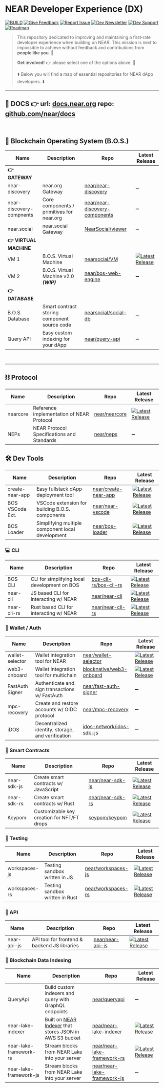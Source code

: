 # NEAR Developer Experience (DX)

[![BUILD](https://img.shields.io/badge/BUILD-03BE09)](https://docs.near.org/bos/)
[![Give Feedback](https://img.shields.io/badge/Give_Feedback-F9F502)](https://github.com/near/DX/issues/new/choose)
[![Report Issue](https://img.shields.io/badge/Report_Issue-BE0303)](https://github.com/near/DX/issues/new?assignees=&labels=&projects=&template=%F0%9F%90%9E-bug-report.md&title=[BUG])
[![Dev Newsletter](https://img.shields.io/badge/Developer_Newsletter-0087E5)](https://forms.gle/RWQceqPPhN1i8gdb8)
[![Dev Support](https://img.shields.io/badge/Dev_Support-white.svg?logo=stackoverflow)](https://stackoverflow.com/questions/tagged/nearprotocol)
[![Roadmap](https://img.shields.io/badge/Roadmap-purple)](https://github.com/orgs/near/projects/75/views/10)

> This repository dedicated to improving and maintaining a first-rate developer experience when building on NEAR. This mission is next to impossible to achieve without feedback and contributions from **people like you**. 🫵
>
> **Get involved!** 👉 please select one of the options above. 🙏
>
> ⬇️ Below you will find a map of essential repositories for NEAR dApp developers. ⬇️

___

## 📝 DOCS 👉 url: [docs.near.org](https://docs.near.org) repo: [github.com/near/docs](https://github.com/near/docs)

<br/>

## 🚀 Blockchain Operating System (B.O.S.)

| Name      | Description | Repo | Latest Release |
| ----------- | ----------- | --- |--|
|**👉 GATEWAY**||||
| near-discovery    | near.org Gateway  |[near/near-discovery](https://github.com/near/near-discovery)|➖
| near-discovery-compnents | Core components / primitives for near.org | [near/near-discovery-components](https://github.com/near/near-discovery-components)| ➖
| near.social | near.social Gateway | [NearSocial/viewer](https://github.com/NearSocial/viewer) | ➖
|**👉 VIRTUAL MACHINE**||||
| VM 1   | B.O.S. Virtual Machine  | [nearsocial/VM](https://github.com/NearSocial/VM) |[![Latest Release](https://img.shields.io/github/v/release/nearsocial/vm?label=)](https://github.com/nearsocial/vm/releases)
| VM 2 | B.O.S. Virtual Machine v2.0 ***(WIP)*** | [near/bos-web-engine](https://github.com/near/bos-web-engine) |➖
|**👉 DATABASE**||||
| B.O.S. Database | Smart contract storing component source code | [nearsocial/social-db](https://github.com/NearSocial/social-db)|➖
| Query API | Easy custom indexing for your dApp |[near/query-api](https://github.com/near/queryapi)|➖

<br/>

___

## ⛓️ Protocol

| Name      | Description | Repo | Latest Release |
| ----------- | ----------- | --- | --- |
| nearcore | Reference implementation of NEAR Protocol  |[near/nearcore](https://github.com/near/nearcore)|[![Latest Release](https://img.shields.io/github/v/release/near/nearcore?label=)](https://github.com/near/nearcore/releases)
| NEPs | NEAR Protocol Specifications and Standards  |[near/neps](https://github.com/near/neps)| ➖

## 🛠️ Dev Tools

| Name      | Description | Repo | Latest Release |
| ----------- | ----------- | --- |--|
| create-near-app | Easy fullstack dApp deployment tool |[near/create-near-app](https://github.com/near/create-near-app)|[![Latest Release](https://img.shields.io/github/v/release/near/create-near-app?label=)](https://github.com/near/create-near-app/releases)
| BOS VSCode Ext. | VSCode extension for building B.O.S. components | [near/near-vscode](https://github.com/near/near-vscode) | [![Latest Release](https://img.shields.io/github/v/release/near/near-vscode?label=)](https://github.com/near/near-vscode/releases)
| BOS Loader | Simplifying multiple component local development |[near/bos-loader](https://github.com/near/bos-loader)|[![Latest Release](https://img.shields.io/github/v/release/near/bos-loader?label=)](https://github.com/near/bos-loader/releases)

### 💻 CLI

| Name      | Description | Repo | Latest Release |
| ----------- | ----------- | --- |--|
| BOS CLI | CLI for simplifying local development on BOS | [bos-cli-rs/bos-cli-rs](https://github.com/bos-cli-rs/bos-cli-rs) | [![Latest Release](https://img.shields.io/github/v/release/bos-cli-rs/bos-cli-rs?label=)](https://github.com/bos-cli-rs/bos-cli-rs/releases)
| near-cli | JS based CLI for interacting w/ NEAR | [near/near-cli](https://github.com/near/near-cli)|[![Latest Release](https://img.shields.io/github/v/release/near/near-cli?label=)](https://github.com/near/near-cli/releases)
| near-cli-rs| Rust based CLI for interacting w/ NEAR | [near/near-cli-rs](https://github.com/near/near-cli-rs)| [![Latest Release](https://img.shields.io/github/v/release/near/near-cli-rs?label=)](https://github.com/near/near-cli-rs/releases)

### 🔑 Wallet / Auth

| Name      | Description | Repo | Latest Release |
| ----------- | ----------- | --- | --- |
| wallet-selector |Wallet integration tool for NEAR|[near/wallet-selector](https://github.com/near/wallet-selector)|[![Latest Release](https://img.shields.io/github/v/release/near/wallet-selector?label=)](https://github.com/near/wallet-selector/releases)
| web3-onboard | Wallet integration tool for multichain |[blocknative/web3-onboard](https://github.com/blocknative/web3-onboard)|[![Latest Release](https://img.shields.io/github/v/release/blocknative/web3-onboard?label=)](https://github.com/blocknative/web3-onboard/releases)
| FastAuth Signer | Authenticate and sign transactions w/ FastAuth |[near/fast-auth-signer](https://github.com/near/fast-auth-signer)|➖
| mpc-recovery | Create and restore accounts w/ OIDC protocol|[near/mpc-recovery](https://github.com/near/mpc-recovery)|➖
| iDOS | Decentralized identity, storage, and verification | [idos-network/idos-sdk-js](https://github.com/idos-network/idos-sdk-js)|➖

### 📝 Smart Contracts

| Name      | Description | Repo | Latest Release |
| ----------- | ----------- | --- |---|
| near-sdk-js|Create smart contracts w/ JavaScript | [near/near-sdk-js](https://github.com/near/near-sdk-js) | [![Latest Release](https://img.shields.io/github/v/release/near/near-sdk-js?label=)](https://github.com/near/near-sdk-js/releases)
| near-sdk-rs|Create smart contracts w/ Rust | [near/near-sdk-rs](https://github.com/near/near-sdk-rs)| [![Latest Release](https://img.shields.io/github/v/release/near/near-sdk-rs?label=)](https://github.com/near/near-sdk-rs/releases)
| Keypom | Customizable key creation for NFT/FT drops  |[keypom/keypom](https://github.com/keypom/keypom)|[![Latest Release](https://img.shields.io/github/v/release/keypom/keypom?label=)](https://github.com/keypom/keypom/releases)

### 🧪 Testing

| Name      | Description | Repo | Latest Release |
| ----------- | ----------- | --- | --- |
| workspaces-js| Testing sandbox written in JS  |[near/workspaces-js](https://github.com/near/workspaces-js)|[![Latest Release](https://img.shields.io/github/v/release/near/near-workspaces-js?label=)](https://github.com/near/near-workspaces-js/releases)
| workspaces-rs| Testing sandbox written in Rust |[near/workspaces-rs](https://github.com/near/workspaces-rs)|[![Latest Release](https://img.shields.io/github/v/release/near/near-workspaces-rs?label=)](https://github.com/near/near-workspaces-rs/releases)

### 🔌 API

| Name      | Description | Repo | Latest Release |
| ----------- | ----------- | --- | --- |
| near-api-js | API tool for frontend & backend JS libraries |[near/near-api-js](https://github.com/near/near-api-js)|[![Latest Release](https://img.shields.io/github/v/release/near/near-api-js?label=)](https://github.com/near/near-api-js/releases)

### 🔎 Blockchain Data Indexing

| Name      | Description | Repo | Latest Release |
| ----------- | ----------- | --- | --- |
| QueryApi | Build custom indexers and query with GraphQL endpoints|[near/queryapi](https://github.com/near/queryapi)|➖
| near-lake-indexer | Built on [NEAR Indexer](https://github.com/near/nearcore/tree/master/chain/indexer) that stores JSON in AWS S3 bucket  |[near/near-lake-indexer](https://github.com/near/near-lake-indexer)|[![Latest Release](https://img.shields.io/github/v/release/near/near-lake-indexer?label=)](https://github.com/near/near-lake-indexer/releases)
| near-lake-framework-rs | Stream blocks from NEAR Lake into your server |[near/near-lake-framework-rs](https://github.com/near/near-lake-framework-rs)|[![Latest Release](https://img.shields.io/github/v/release/near/near-lake-framework-rs?label=)](https://github.com/near/near-lake-framework-rs/releases)
| near-lake-framework-js | Stream blocks from NEAR Lake into your server |[near/near-lake-framework-js](https://github.com/near/near-lake-framework-js)| ➖

